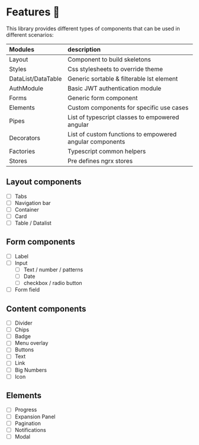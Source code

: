 # Features 👀

This library provides different types of components that can be used in different scenarios:

| Modules             | description             |
|:--------------------|:------------------------|
| Layout              | Component to build skeletons |
| Styles              | Css stylesheets to override theme |
| DataList/DataTable  | Generic sortable & filterable lst element |
| AuthModule | Basic JWT authentication module |
| Forms | Generic form component |
| Elements | Custom components for specific use cases |
| Pipes | List of typescript classes to empowered angular |
| Decorators | List of custom functions to empowered angular components |
| Factories | Typescript common helpers |
| Stores | Pre defines ngrx stores |

## Layout components

- [ ] Tabs
- [ ] Navigation bar
- [ ] Container
- [ ] Card
- [ ] Table / Datalist

## Form components

- [ ] Label
- [ ] Input
  - [ ] Text / number / patterns
  - [ ] Date
  - [ ] checkbox / radio button
- [ ] Form field

## Content components

- [ ] Divider
- [ ] Chips
- [ ] Badge
- [ ] Menu overlay
- [ ] Buttons
- [ ] Text
- [ ] Link
- [ ] Big Numbers
- [ ] Icon

## Elements

- [ ] Progress
- [ ] Expansion Panel
- [ ] Pagination
- [ ] Notifications
- [ ] Modal
